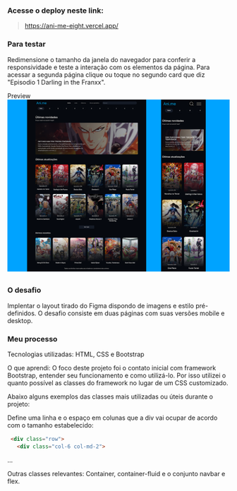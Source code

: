 ### Acesse o deploy neste link: 
><https://ani-me-eight.vercel.app/>

### Para testar
Redimensione o tamanho da janela do navegador para conferir a responsividade e teste a interação com os elementos da página.
Para acessar a segunda página clique ou toque no segundo card que diz "Episodio 1 Darling in the Franxx".

Preview
 ![Ani.me - Desafio de implementação de design por Codelandia](image/screenshots/ani.me1.png)
##
### O desafio

Implentar o layout tirado do Figma dispondo de imagens e estilo pré-definidos.
O desafio consiste em duas páginas com suas versões mobile e desktop.

### Meu processo

Tecnologias utilizadas:
HTML, CSS e Bootstrap

O que aprendi:
O foco deste projeto foi o contato inicial com framework Bootstrap, entender seu funcionamento e como utilizá-lo. Por isso utilizei o quanto possível as classes do framework no lugar de um CSS customizado.

Abaixo alguns exemplos das classes mais utilizadas ou úteis durante o projeto:

Define uma linha e o espaço  em colunas que a div vai ocupar de acordo com o tamanho estabelecido: 
~~~html
 <div class="row">
   <div class="col-6 col-md-2">
~~~
...

Outras classes relevantes: Container, container-fluid e o conjunto navbar e flex.




